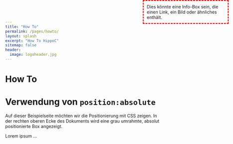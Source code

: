 ```yaml
---
title: "How To"
permalink: /pages/howto/
layout: splash
excerpt: "How To HippoC"
sitemap: false
header:
  image: logoheader.jpg
---
```


<style>
      main { 
        position: relative; 
     }
      #info-box {
	border: 3px dashed #F00;
	padding: 10px;
        position: absolute;
        right: 1em;
        top: 0;
        width: 250px;
     }

    </style>

<h1>How To</h1>

<h1>Verwendung von <code>position:absolute</code></h1>
      
  <p>Auf dieser Beispielseite möchten wir die Positionierung mit CSS zeigen.
  In der rechten oberen Ecke des Dokuments wird eine grau umrahmte, absolut positionierte Box angezeigt.</p>
     <p>Lorem ipsum … </p>
      <div id="info-box">
        Dies könnte eine Info-Box sein, die einen Link, ein Bild oder ähnliches enthält. 
      </div>
   
